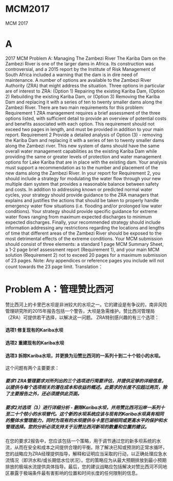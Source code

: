 # MCM2017
MCM 2017

# A
2017 MCM Problem A: Managing The Zambezi River
The Kariba Dam on the Zambezi River is one of the larger dams in Africa. Its construction was controversial, and a 2015 report by the Institute of Risk Management of South Africa included a warning that the dam is in dire need of maintenance. A number of options are available to the Zambezi River Authority (ZRA) that might address the situation. Three options in particular are of interest to ZRA:
(Option 1) Repairing the existing Kariba Dam,
(Option 2) Rebuilding the existing Kariba Dam, or
(Option 3) Removing the Kariba Dam and replacing it with a series of ten to twenty smaller dams along the Zambezi River.
There are two main requirements for this problem:
Requirement 1 ZRA management requires a brief assessment of the three options listed, with sufficient detail to provide an overview of potential costs and benefits associated with each option. This requirement should not exceed two pages in length, and must be provided in addition to your main report.
Requirement 2 Provide a detailed analysis of Option (3) - removing the Kariba Dam and replacing it with a series of ten to twenty smaller dams along the Zambezi river. This new system of dams should have the same overall water management capabilities as the existing Kariba Dam while providing the same or greater levels of protection and water management options for Lake Kariba that are in place with the existing dam. Your analysis must support a recommendation as to the number and placement of the new dams along the Zambezi River.
In your report for Requirement 2, you should include a strategy for modulating the water flow through your new multiple dam system that provides a reasonable balance between safety and costs. In addition to addressing known or predicted normal water cycles, your strategy should provide guidance to the ZRA managers that explains and justifies the actions that should be taken to properly handle emergency water flow situations (i.e. flooding and/or prolonged low water conditions). Your strategy should provide specific guidance for extreme water flows ranging from maximum expected discharges to minimum expected discharges. Finally, your recommended strategy should include information addressing any restrictions regarding the locations and lengths of time that different areas of the Zambezi River should be exposed to the most detrimental effects of the extreme conditions.
Your MCM submission should consist of three elements: a standard 1 page MCM Summary Sheet, a 1-2 page brief assessment report (Requirement 1), and your main MCM solution (Requirement 2) not to exceed 20 pages for a maximum submission of 23 pages. Note: Any appendices or reference pages you include will not count towards the 23 page limit.
Translation：
# Problem A：管理赞比西河

赞比西河上的卡里巴水坝是非洲较大的水坝之一。它的建设是有争议的，南非风险管理研究所的2015年报告包括一个警告，大坝是急需维护。赞比西河管理局（ZRA）可提供若干选择，以解决这一问题。 ZRA特别感兴趣的有三个选项： 
#### 选项1 修复现有的Kariba水坝
#### 选项2 重建现有的Kariba水坝
#### 选项3 拆除Kariba水坝，并更换为沿赞比西河的一系列十到二十个较小的水坝。

这个问题有两个主要要求： 
##### 要求1 ZRA管理要求对所列出的三个选项进行简要评估，并提供足够的详细信息，以提供与每个选项相关的潜在成本和收益的概述。此要求的长度不应超过两页，除了主要报告之外，还必须提供此页面。

##### 要求2对选项（3）进行详细分析 - 删除Kariba水坝，并用赞比西河沿岸一系列十至二十个较小的水坝替代。这个新的水坝系统应该与现有的Kariba水坝具有相同的整体水管理能力，同时为现有的水坝提供与卡里巴湖相同或更高水平的保护和水管理选择。您的分析必须支持关于沿赞比西河新坝的数量和位置的建议。

在您的要求2报告中，您应该包括一个策略，用于调节通过您的新多坝系统的水流，从而在安全和成本之间提供合理的平衡。除了解决已知或预测的正常水循环，您的战略应为ZRA经理提供指导，解释和证明应当采取的行动，以正确处理应急水流情况（即洪水和/或长期低水位状况）。您的策略应为从最大预期排放到最小预期排放的极端水流提供具体指导。最后，您的建议战略应包括解决对赞比西河不同地区暴露于极端条件最有害影响的位置和时间长度的任何限制的信息。
